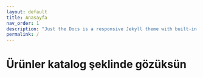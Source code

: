 ```yaml
---
layout: default
title: Anasayfa
nav_order: 1
description: "Just the Docs is a responsive Jekyll theme with built-in search that is easily customizable and hosted on GitHub Pages."
permalink: /
---
```


# Ürünler katalog şeklinde gözüksün
